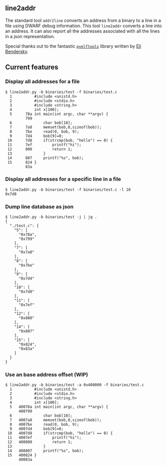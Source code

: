 ## line2addr

The standard tool `addr2line` converts an address from a binary to a line
in a file using DWARF debug information. This tool `line2addr` converts a line
into an address. It can also report all the addresses associated with
all the lines in a json representation.

Special thanks out to the fantastic [`pyelftools`](https://github.com/eliben/pyelftools)
library written by [Eli Bendersky](https://github.com/eliben/).


## Current features
### Display all addresses for a file
```
$ line2addr.py -b binaries/test -f binaries/test.c
  1          #include <unistd.h>
  2          #include <stdio.h>
  3          #include <string.h>
  4          int x[100];
  5      78a int main(int argc, char **argv) {
         799
  6              char bob[10];
  7      7a8     memset(bob,0,sizeof(bob));
  8      7be     read(0, bob, 9);
  9      7d4     bob[9]=0;
 10      7d8     if(strcmp(bob, "hello") == 0) {
 11      7ef         printf("hi");
 12      800         return 1;
 13              }
 14      807     printf("%s", bob);
 15      824 }
         83a
```
### Display all addresses for a specific line in a file
```
$ line2addr.py -b binaries/test -f binaries/test.c -l 10
0x7d8
```
### Dump line database as json
```
$ line2addr.py -b binaries/test -j | jq .
{
  "./test.c": {
    "5": [
      "0x78a",
      "0x799"
    ],
    "7": [
      "0x7a8"
    ],
    "8": [
      "0x7be"
    ],
    "9": [
      "0x7d4"
    ],
    "10": [
      "0x7d8"
    ],
    "11": [
      "0x7ef"
    ],
    "12": [
      "0x800"
    ],
    "14": [
      "0x807"
    ],
    "15": [
      "0x824",
      "0x83a"
    ]
  }
}
```
### Use an base address offset (WIP)
```
$ line2addr.py -b binaries/test -a 0x400000 -f binaries/test.c
  1          #include <unistd.h>
  2          #include <stdio.h>
  3          #include <string.h>
  4          int x[100];
  5   40078a int main(int argc, char **argv) {
      400799
  6              char bob[10];
  7   4007a8     memset(bob,0,sizeof(bob));
  8   4007be     read(0, bob, 9);
  9   4007d4     bob[9]=0;
 10   4007d8     if(strcmp(bob, "hello") == 0) {
 11   4007ef         printf("hi");
 12   400800         return 1;
 13              }
 14   400807     printf("%s", bob);
 15   400824 }
      40083a

```

